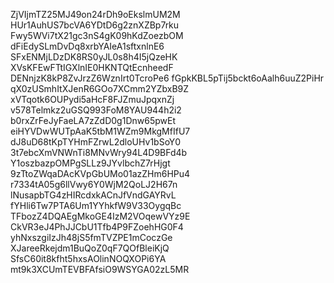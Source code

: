 ZjVIjmTZ25MJ49on24rDh9oEkslmUM2M
HUr1AuhUS7bcVA6YDtD6g2znXZBp7rku
Fwy5WVi7tX21gc3nS4gK09hKdZoezbOM
dFiEdySLmDvDq8xrbYAIeA1sftxnlnE6
SFxENMjLDzDK8RS0yJL0s8h4I5jQzeHK
XVsKFEwFTtIGXlnIE0HKNTQtEcnheedF
DENnjzK8kP8ZvJrzZ6WznIrt0TcroPe6
fGpkKBL5pTij5bckt6oAalh6uuZ2PiHr
qX0zUSmhItXJenR6GOo7XCmm2YZbxB9Z
xVTqotk6OUPydi5aHcF8FJZmuJpqxnZj
v578Telmkz2uGSQ993FoM8YAU944h2i2
b0rxZrFeJyFaeLA7zZdD0g1Dnw65pwEt
eiHYVDwWUTpAaK5tbM1WZm9MkgMfIfU7
dJ8uD68tKpTYHmFZrwL2dloUHv1bSoY0
3t7ebcXmVNWnTi8MNvWry94L4D9BFd4b
Y1oszbazpOMPgSLLz9JYvlbchZ7rHjgt
9zTtoZWqaDAcKVpGbUMo01azZHm6HPu4
r7334tA05g6llVwy6Y0WjM2QoLJ2H67n
lNusapbTG4zHIRcdxkACnJfVndGAYRvL
fYHli6Tw7PTA6Um1YYhkfW9V33OygqBc
TFbozZ4DQAEgMkoGE4IzM2VOqewVYz9E
CkVR3eJ4PhJJCbU1Tfb4P9FZoehHG0F4
yhNxszgiIzJh48jS5fmTVZPE1mCoczGe
XJareeRkejdm1BuQoZ0qF7QOfBleiKjQ
SfsC60it8kfht5hxsAOlinNOQXOPi6YA
mt9k3XCUmTEVBFAfsiO9WSYGA02zL5MR
